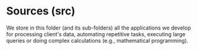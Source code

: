 # Sources (src)

We store in this folder (and its sub-folders) all the applications we develop for processing client's data, automating repetitive tasks, executing large queries or doing complex calculations (e.g., mathematical programming).
